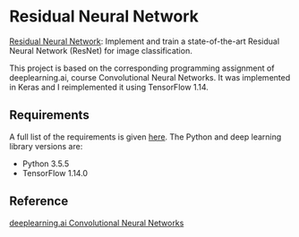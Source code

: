 # Residual Neural Network

[Residual Neural Network](https://github.com/vgkortsas/CNNs_projects/blob/master/Residual_Neural_Network/Residual_Network.ipynb): Implement and train a state-of-the-art Residual Neural Network (ResNet) for image classification.

This project is based on the corresponding programming assignment of deeplearning.ai, course Convolutional Neural Networks. It was implemented in Keras and I reimplemented it using TensorFlow 1.14.

## Requirements
A full list of the requirements is given [here](https://github.com/vgkortsas/CNNs_projects/blob/master/Residual_Neural_Network/requirements.txt). The Python and deep learning library versions are:
- Python 3.5.5
- TensorFlow 1.14.0

## Reference
[deeplearning.ai Convolutional Neural Networks](https://www.coursera.org/learn/convolutional-neural-networks?specialization=deep-learning)